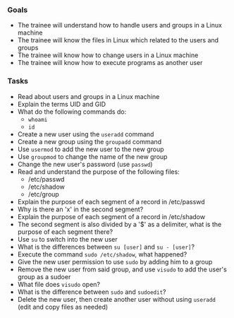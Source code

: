 
### Goals
- The trainee will understand how to handle users and groups in a Linux machine
- The trainee will know the files in Linux which related to the users and groups
- The trainee will know how to change users in a Linux machine
- The trainee will know how to execute programs as another user

### Tasks
- Read about users and groups in a Linux machine
- Explain the terms UID and GID
- What do the following commands do:
  - `whoami`
  - `id`
- Create a new user using the `useradd` command
- Create a new group using the `groupadd` command
- Use `usermod` to add the new user to the new group
- Use `groupmod` to change the name of the new group
- Change the new user's password (use `passwd`)
- Read and understand the purpose of the following files:
  - /etc/passwd
  - /etc/shadow
  - /etc/group
- Explain the purpose of each segment of a record in /etc/passwd
- Why is there an 'x' in the second segment?
- Explain the purpose of each segment of a record in /etc/shadow
- The second segment is also divided by a '$' as a delimiter, what is the purpose of each segment there?
- Use `su` to switch into the new user
- What is the differences between `su [user]` and `su - [user]`?
- Execute the command `sudo /etc/shadow`, what happened?
- Give the new user permission to use `sudo` by adding him to a group
- Remove the new user from said group, and use `visudo` to add the user's group as a sudoer
- What file does `visudo` open?
- What is the difference between `sudo` and `sudoedit`?
- Delete the new user, then create another user without using `useradd` (edit and copy files as needed)
